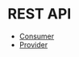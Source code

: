 # REST API

- [Consumer](https://github.com/avorio-dev/S4ZAG/blob/main/ZAG_REST_API/Consumer/README.md)
- [Provider](https://github.com/avorio-dev/S4ZAG/blob/main/ZAG_REST_API/Provider/README.md)